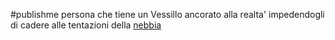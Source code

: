 #publishme 
persona che tiene un Vessillo ancorato alla realta' impedendogli di cadere alle tentazioni della [nebbia](spells/nebbia.md)